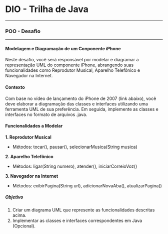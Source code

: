 # DIO - Trilha de Java
---
### POO - Desafio 
---
#### Modelagem e Diagramação de um  Conponente iPhone

Neste desafio, você será responsável por modelar e diagramar a representação UML do componente iPhone, abrangendo suas funcionalidades como Reprodutor Musical, Aparelho Telefônico e Navegador na Internet.

#### Contexto

Com base no vídeo de lançamento do iPhone de 2007 (link abaixo), você deve elaborar a diagramação das classes e interfaces utilizando uma ferramenta UML de sua preferência. Em seguida, implemente as classes e interfaces no formato de arquivos .java.

#### Funcionalidades a Modelar
**1. Reprodutor Musical**
- Métodos: tocar(), pausar(), selecionarMusica(String musica)

**2. Aparelho Telefônico** 
- Métodos: ligar(String numero), atender(), iniciarCorreioVoz()

**3. Navegador na Internet**
- Métodos: exibirPagina(String url), adicionarNovaAba(), atualizarPagina()


##### Objetivo
1. Criar um diagrama UML que represente as funcionalidades descritas acima.
2. Implementar as classes e interfaces correspondentes em Java (Opcional).
